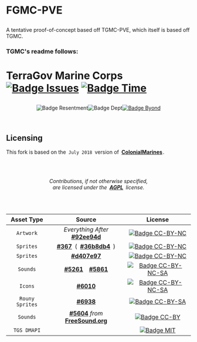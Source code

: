<h1>

FGMC-PVE

</h1>

A tentative proof-of-concept based off TGMC-PVE, which itself is based off TGMC.




### TGMC's readme follows:

<h1>

TerraGov Marine Corps 
[![Badge Issues]][Issues]
[![Badge Time]][Time]

</h1>

<div align = center>

![Badge Resentment]![Badge Dept][![Badge Byond]][Byond]

</div>

<br>

## Licensing

This fork is based on the `July 2018` version of **[ColonialMarines]** .

<br>
<br>

<div align = center>

*Contributions, if not otherwise specified,* <br>
*are licensed under the **[AGPL][License AGPL]** license.*

<br>
<br>

Asset Type      | Source                                 | License
:--------------:|:--------------------------------------:|:------------------------:
`Artwork`       | *Everything After* **[#92ee94d]**      | [![Badge CC-BY-NC]][License CC-BY-NC]
`Sprites`       | **[#367]** ( **[#36b8db4]** )          | [![Badge CC-BY-NC]][License CC-BY-NC]
`Sprites`       | **[#d407e97]**                         | [![Badge CC-BY-NC]][License CC-BY-NC]
`Sounds`        | **[#5261]** **[#5861]**               | [![Badge CC-BY-NC-SA]][License CC-BY-NC-SA]
`Icons`         | **[#6010]**                            | [![Badge CC-BY-NC-SA]][License CC-BY-NC-SA]
`Rouny Sprites` | **[#6938]**                            | [![Badge CC-BY-SA]][License CC-BY-SA]
`Sounds`        | **[#5604]** *from* **[FreeSound.org]** | [![Badge CC-BY]][License CC-BY]
`TGS DMAPI`     |                                        | [![Badge MIT]][License MIT]

</div>

<!----------------------------------{ Badges }--------------------------------->

[Badge Resentment]: https://forthebadge.com/images/badges/built-with-resentment.svg
[Badge Issues]: https://isitmaintained.com/badge/open/tgstation/TerraGov-Marine-Corps.svg
[Badge Byond]: https://user-images.githubusercontent.com/5211576/29499758-4efff304-85e6-11e7-8267-62919c3688a9.gif
[Badge Time]: https://isitmaintained.com/badge/resolution/tgstation/TerraGov-Marine-Corps.svg
[Badge Dept]: https://forthebadge.com/images/badges/contains-technical-debt.svg


<!------------------------------{ License Badges }----------------------------->

[Badge CC-BY-NC-SA]: https://licensebuttons.net/l/by-nc-sa/4.0/80x15.png
[Badge CC-BY-SA]: https://licensebuttons.net/l/by-sa/4.0/80x15.png
[Badge CC-BY-NC]: https://licensebuttons.net/l/by-nc/4.0/80x15.png
[Badge CC-BY]: https://licensebuttons.net/l/by/4.0/80x15.png
[Badge AGPL]: https://img.shields.io/badge/License-AGPL_v3-blue.svg?style=flat
[Badge MIT]: https://img.shields.io/badge/License-MIT-yellow.svg?style=flat


<!---------------------------------{ Licenses }-------------------------------->

[License CC-BY-NC-SA]: https://creativecommons.org/licenses/by-nc-sa/4.0/ 'Creative Commons BY-NC-SA'
[License CC-BY-SA]:    https://creativecommons.org/licenses/by-sa/4.0/    'Creative Commons BY-SA'
[License CC-BY-NC]:    https://creativecommons.org/licenses/by-nc/4.0/    'Creative Commons BY-NC'
[License CC-BY]:       https://creativecommons.org/licenses/by/4.0/       'Creative Commons BY'
[License AGPL]:        https://www.gnu.org/licenses/agpl-3.0
[License MIT]:         https://opensource.org/licenses/MIT


<!-----------------------------{ Licenses Material }--------------------------->

[#d407e97]: https://github.com/tgstation/TerraGov-Marine-Corps/commit/d407e97e26ee5e6bb1daf945a8eb3bd9a6b11976
[#36b8db4]: https://github.com/tgstation/TerraGov-Marine-Corps/commit/36b8db4952be79a79b28a6738889d9e9eb23b12a
[#92ee94d]: https://github.com/tgstation/TerraGov-Marine-Corps/commit/92ee94da6e144d4420c1ec4f83a4ee785d61dc9b

[#6938]: https://github.com/tgstation/TerraGov-Marine-Corps/pull/6938
[#6010]: https://github.com/tgstation/TerraGov-Marine-Corps/pull/6010
[#5861]: https://github.com/tgstation/TerraGov-Marine-Corps/pull/5861
[#5604]: https://github.com/tgstation/TerraGov-Marine-Corps/pull/5604
[#5261]: https://github.com/tgstation/TerraGov-Marine-Corps/pull/5261
[#367]: https://github.com/tgstation/TerraGov-Marine-Corps/pull/367


<!-----------------------------------{ Other }--------------------------------->

[Issues]: https://isitmaintained.com/project/tgstation/TerraGov-Marine-Corps 'Percentage of issues still open'
[Time]: https://isitmaintained.com/project/tgstation/TerraGov-Marine-Corps 'Average time to resolve an issue'

[Byond]: https://www.reddit.com/r/SS13/comments/5oplxp/what_is_the_main_problem_with_byond_as_an_engine/dclbu1a

[ColonialMarines]: https://github.com/MrStonedOne/cmhistory
[FreeSound.org]: https://freesound.org/people/nicStage/sounds/127731/
